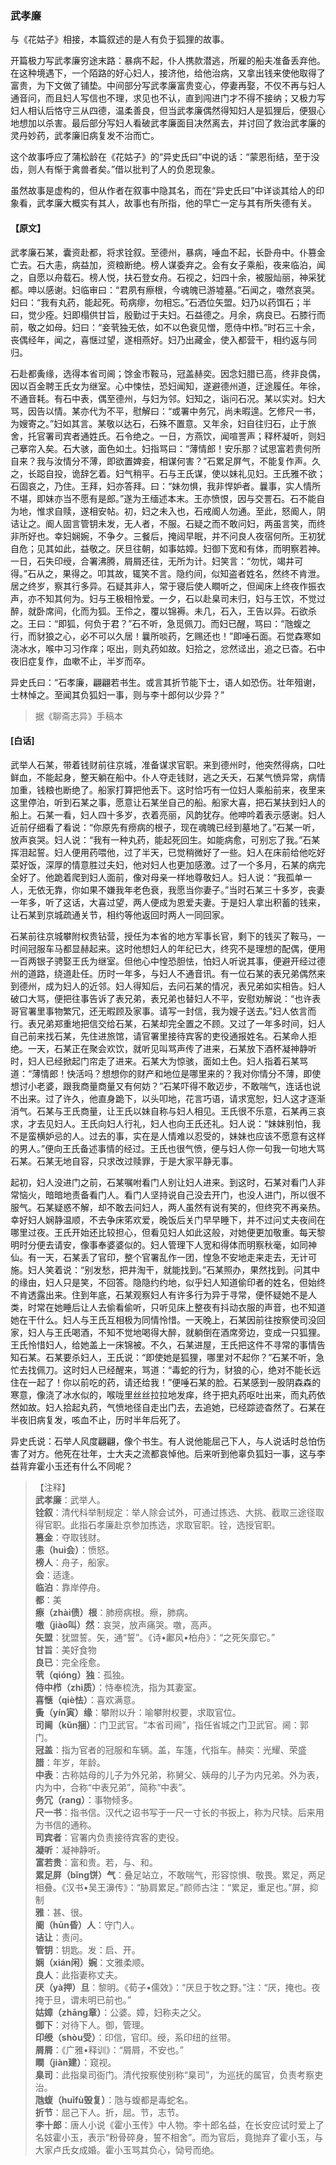 <script type="text/javascript">
    var head = document.getElementsByTagName('head')[0];
    cssURL = '/public/liao.css';
    linkTag = document.createElement('link');
    linkTag.href = cssURL;
    linkTag.setAttribute('type','text/css');
    linkTag.setAttribute('rel','stylesheet');
    head.appendChild(linkTag);
</script>
### 武孝廉

与《花姑子》相接，本篇叙述的是人有负于狐狸的故事。

开篇极力写武孝廉穷途末路：暴病不起，仆人携款潜逃，所雇的船夫准备丢弃他。在这种境遇下，一个陌路的好心妇人，接济他，给他治病，又拿出钱来使他取得了富贵，为下文做了铺垫。中间部分写武孝廉富贵变心，停妻再娶，不仅不再与妇人通音问，而且妇人写信也不理，求见也不认，直到闯进门才不得不接纳；又极力写妇人相认后恪守三从四德，温柔善良，但当武孝廉偶然得知妇人是狐狸后，便狠心地想加以杀害。最后部分写妇人看破武孝廉面目决然离去，并讨回了救治武孝廉的灵丹妙药，武孝廉旧病复发不治而亡。

这个故事呼应了蒲松龄在《花姑子》的“异史氏曰”中说的话：“蒙恩衔结，至于没齿，则人有惭于禽兽者矣。”借以批判了人的负恩现象。

虽然故事是虚构的，但从作者在叙事中隐其名，而在“异史氏曰”中详谈其给人的印象看，武孝廉大概实有其人，故事也有所指，他的早亡一定与其有所失德有关。

#### 【原文】
<section>
武孝廉石某，囊资赴都，将求铨叙。至德州，暴病，唾血不起，长卧舟中。仆篡金亡去。石大恚，病益加，资粮断绝。榜人谋委弃之。会有女子乘船，夜来临泊，闻之，自愿以舟载石。榜人悦，扶石登女舟。石视之，妇四十余，被服灿丽，神采犹都。呻以感谢。妇临审曰：“君夙有瘵根，今魂魄已游墟墓。”石闻之，噭然哀哭。妇曰：“我有丸药，能起死。苟病瘳，勿相忘。”石洒位矢盟。妇乃以药饵石；半曰，觉少痊。妇即榻供甘旨，殷勤过于夫妇。石益德之。月余，病良已。石膝行而前，敬之如母。妇曰：“妾茕独无依，如不以色衰见憎，愿侍中栉。”时石三十余，丧偶经年，闻之，喜惬过望，遂相燕好。妇乃出藏金，使入都营干，相约返与同归。

石赴都夤缘，选得本省司阃；馀金市鞍马，冠盖赫奕。因念妇腊已高，终非良偶，因以百金聘王氏女为继室。心中悚怯，恐妇闻知，遂避德州道，迂途履任。年徐，不通音耗。有石中表，偶至德州，与妇为邻。妇知之，诣问石况。某以实对。妇大骂，因告以情。某亦代为不平，慰解曰：“或署中务冗，尚未暇遑。乞修尺一书，为嫂寄之。”妇如其言。某敬以达石，石殊不置意。又年余，妇自往归石，止于旅舍，托官署司宾者通姓氏。石令绝之。一日，方燕饮，闻喧詈声；释杯凝听，则妇己搴帘入矣。石大骇，面色如土。妇指骂曰：“薄情郎！安乐那？试思富若贵何所自来？我与汝情分不薄，即欲置婢妾，相谋何害？”石累足屏气，不能复作声。久之，长跽自投，诡辞乞着。妇气稍平。石与王氏谋，使以妹礼见妇。王氏雅不欲；石固哀之，乃住。王拜，妇亦答拜。曰：“妹勿惧，我非悍妒者。曩事，实人情所不堪，即妹亦当不愿有是郎。”遂为王缅述本末。王亦愤恨，因与交詈石。石不能自为地，惟求自赎，遂相安帖。初，妇之未入也，石戒阍人勿通。至此，怒阍人，阴诘让之。阍人固言管钥未发，无人者，不服。石疑之而不敢问妇，两虽言笑，而终非所好也。幸妇娴婉，不争夕。三餐后，掩闼早眠，并不问良人夜宿何所。王初犹自危；见其如此，益敬之。厌旦往朝，如事姑嫜。妇御下宽和有体，而明察若神。一日，石失印绶，合署沸腾，屑屑还往，无所为计。妇笑言：“勿忧，竭井可得。”石从之，果得之。叩其故，辄笑不言。隐约间，似知盗者姓名，然终不肯泄。居之终岁，察其行多异。石疑其非人，常于寝后使人瞷听之，但闻床上终夜作振衣声，亦不知其何为。妇与王极相怜爱。一夕，石以赴臬司未归，妇与王饮，不觉过醉，就卧席间，化而为狐。王伶之，覆以锦褥。未几，石入，王告以异。石欲杀之。王曰：“即狐，何负于君？”石不听，急觅佩刀。而妇已醒，骂曰：“虺蝮之行，而豺狼之心，必不可以久居！曩所啖药，乞赐还也！”即唾石面。石觉森寒如浇冰水，喉中习习作痒；呕出，则丸药如故。妇拾之，忿然迳出，追之已杳。石中夜旧症复作，血嗽不止，半岁而卒。


异史氏曰：“石孝廉，翩翩若书生。或言其折节能下士，语人如恐伤。壮年殂谢，士林悼之。至闻其负狐妇一事，则与李十郎何以少异？”

</section>

> 据《聊斋志异》手稿本

#### [白话]
<aside>

武举人石某，带着钱财前往京城，准备谋求官职。来到德州时，他突然得病，口吐鲜血，不能起身，整天躺在船中。仆人夺走钱财，逃之夭夭，石某气愤异常，病情加重，钱粮也断绝了。船家打算把他丢下。这时恰巧有一位妇人乘船前来，夜里来这里停泊，听到石某之事，愿意让石某坐自己的船。船家大喜，把石某扶到妇人的船上。石某一看，妇人四十多岁，衣着亮丽，风韵犹存。他呻吟着表示感谢。妇人近前仔细看了看说：“你原先有痨病的根子，现在魂魄已经到墓地了。”石某一听，放声哀哭。妇人说：“我有一种丸药，能起死回生。如能病愈，可别忘了我。”石某挥泪起誓。妇人便用药喂他，过了半天，已觉稍微好了一些。妇人在床前给他吃好菜好饭，深厚的情意胜过夫妇，他对妇人也更加感激。过了一个多月，石某的病完全好了。他跪着爬到妇人面前，像对母亲一样地尊敬妇人。妇人说：“我孤单一人，无依无靠，你如果不嫌我年老色衰，我愿当你妻子。”当时石某三十多岁，丧妻一年多，听了这话，大喜过望，两人便成为恩爱夫妻。于是妇人拿出积蓄的钱来，让石某到京城疏通关节，相约等他返回时两人一同回家。

石某前往京城攀附权贵钻营，授任为本省的地方军事长官，剩下的钱买了鞍马，一时间冠服车马都显赫起来。这时他想妇人的年纪已大，终究不是理想的配偶，便用一百两银子骋娶王氏为继室。但他心中惶恐胆怯，怕妇人听说其事，便避开经过德州的道路，绕道赴任。历时一年多，与妇人不通音讯。有一位石某的表兄弟偶然来到德州，成为妇人的近邻。妇人得知后，去问石某的情况，表兄弟如实相告。妇人破口大骂，便把往事告诉了表兄弟，表兄弟也替妇人不平，安慰劝解说：“也许表哥官署里事物繁冗，还无暇顾及家事。请写一封信，我为嫂子送去。”妇人依言而行。表兄弟郑重地把信交给石某，石某却完全置之不顾。又过了一年多时间，妇人自己前来找石某，先住进旅馆，请官署里接待宾客的吏役通报姓名。石某命人拒绝。一天，石某正在聚会欢饮，就听见叫骂声传了进来，石某放下酒杯凝神静听时，妇人已经掀起门帘走了进来。石某大为惊骇，面如土色。妇人指着石某骂道：“薄情郎！快活吗？想想你的财产和地位是哪里来的？我对你情分不薄，即使想讨小老婆，跟我商量商量又有何妨？”石某吓得不敢迈步，不敢喘气，连话也说不出来。过了许久，他直身跪下，以头叩地，花言巧语，请求宽恕，妇人这才逐渐消气。石某与王氏商量，让王氏以妹自称与妇人相见。王氏很不乐意，石某再三哀求，才去见妇人。王氏向妇人行礼，妇人也向王氏还礼。妇人说：“妹妹别怕，我不是蛮横妒忌的人。过去的事，实在是人情难以忍受的，妹妹也应该不愿意有这样的男人。”便向王氏备述事情的经过。王氏也很气愤，便与妇人你一句我一句地大骂石某。石某无地自容，只求改过赎罪，于是大家平静无事。

起初，妇人没进门之前，石某嘱咐看门人别让妇人进来。到这时，石某对看门人非常恼火，暗暗地责备看门人。看门人坚持说自己没去开门，也没人进门，所以很不服气。石某疑惑不解，却不敢去问妇人，两人虽然有说有笑的，但终究不再亲热。幸好妇人娴静温顺，不去争床笫欢爱，晚饭后关门早早睡下，并不过问丈夫夜间在哪里过夜。王氏开始还比较担心，但看见妇人如此这般，对她便更加敬重。每天黎明时分便去请安，像事奉婆婆似的。妇人管理下人宽和得体而明察秋毫，如同神仙。有一天，石某丢了官印，整个官署乱作一团，惶急不安地走来走去，无计可施。妇人笑着说：“别发愁，把井淘干，就能找到。”石某照办，果然找到。问其中的缘由，妇人只是笑，不回答。隐隐约约地，似乎妇人知道偷印者的姓名，但始终不肯透露出来。住到年底，石某观察妇人有许多行为异于寻常，便怀疑她不是人类，时常在她睡后让人去偷看偷听，只听见床上整夜有抖动衣服的声音，也不知道她在干什么。妇人与王氏互相极为同情怜惜。一天晚上，石某因前往按察使司没回家，妇人与王氏喝酒，不知不觉地喝得大醉，就躺倒在酒席旁边，变成一只狐狸。王氏怜惜妇人，给她盖上一床锦被。不久，石某进屋，王氏把这件不寻常的事情告知石某。石某要杀妇人，王氏说：“即使她是狐狸，哪里对不起你？”石某不听，急忙去找佩刀。这时妇人已经醒来，骂道：“毒蛇的行为，豺狼的心，绝对不能长远住在一起了！你以前吃的药，请还给我！”便唾石某的脸。石某感到一股阴森森的寒意，像浇了冰水似的，喉咙里丝丝拉拉地发痒，终于把丸药呕吐出来，而丸药依然如故。妇人拾起丸药，气愤地径自走出门去，去追她，已经踪迹杳然了。石某在半夜旧病复发，咳血不止，历时半年后死了。

异史氏说：石举人风度翩翩，像个书生。有人说他能屈己下人，与人说话时总怕伤害了对方。他死在壮年，士大夫之流都哀悼他。后来听到他辜负狐妇一事，这与李益背弃霍小玉还有什么不同呢？

</aside>

> 【注释】  
<b>武孝廉</b>：武举人。  
<b>铨叙</b>：清代科举制规定：举人除会试外，可通过拣选、大挑、截取三途径取得官职。此指石孝廉赴京参加拣选，求取官职。铨，选授官职。  
<b>篡金</b>：夺取钱财。  
<b>恚（huì会）</b>：愤怒。  
<b>榜人</b>：舟子，船家。  
<b>会</b>：适逢。  
<b>临泊</b>：靠岸停舟。  
<b>都</b>：美  
<b>瘵（zhài债）根</b>：肺痨病根。瘵，肺病。  
<b>噭（jiào叫）然</b>：哀哭，放声痛哭。噭，高声。  
<b>矢盟</b>：犹盟誓。矢，通“誓”。《诗•鄘风•柏舟》：“之死矢靡它。”  
<b>甘旨</b>：美好食物  
<b>良已</b>：完全痊愈。  
<b>茕（qióng）独</b>：孤独。  
<b>侍中栉（zhì质）</b>：恃奉梳洗，指为其妻室。  
<b>喜惬（qiè怯）</b>：喜欢满意。  
<b>夤（yín寅）缘</b>：攀附以升：喻攀附权要，求取官位。  
<b>司阃（kǔn捆）</b>：门卫武官。“本省司阃”，指任省城之门卫武官。阃：郭门。  
<b>冠盖</b>：指为官者的冠服和车辆。盖，车篷，代指车。赫奕：光耀、荣盛  
<b>腊</b>：年岁，年龄。  
<b>中表</b>：古称姑母的儿子为外兄弟，称舅父、姨母的儿子为内兄弟。外为表，内为中，合称“中表兄弟”，简称“中表”。  
<b>务冗（rang）</b>：事物倾多。  
<b>尺一书</b>：指书信。汉代之诏书写于一尺一寸长的书扳上，称为尺犊。后来用为书信的通称。  
<b>司宾者</b>：官署内负责接待宾客的吏役。  
<b>凝听</b>：凝神静听。  
<b>富若贵</b>：富和贵。若，与、和。  
<b>累足屏（bǐng饼）气</b>：叠足站立，不敢喘气，形容惊惧、敬畏。累足，两足相叠。《汉书•吴王濞传》：“胁肩累足。”颜师古注：“累足，重足也。”屏，抑制  
<b>雅</b>：甚、很。  
<b>阍（hūn昏）人</b>：守门人。  
<b>诘让</b>：责问。  
<b>管钥</b>：钥匙。发：启、开。  
<b>娴（xián闲）婉</b>：文雅柔顺。  
<b>良人</b>：此指妻称丈夫。  
<b>厌（yà押）旦</b>：黎明。《荀子•儒效》：“厌旦于牧之野。”注：“厌，掩也。夜掩于旦，谓未明已前也。”  
<b>姑嫜（zhāng章）</b>：公婆。嫜，妇称夫之父。  
<b>御下</b>：对待下人。御，管理。  
<b>印绶（shòu受）</b>：印信，官印。绶，系印纽的丝带。  
<b>屑屑</b>：《广雅•释训》：“屑屑，不安也。”  
<b>瞷（jiàn建）</b>：窥视。  
<b>臬司</b>：此指臬司衙门。清代按察使别称“臬司”，为巡抚的属官，负责考察吏治。  
<b>虺蝮（huǐfù毁复）</b>：虺与蝮都是毒蛇名。  
<b>折节</b>：屈己下人。折，屈。节，志节。  
<b>李十郎</b>：唐人小说《霍小玉传》中人物。李十郎名益，在长安应试时爱上了名妓霍小玉，表示“粉骨碎身，誓不相舍”。而为官后，竟抛弃了霍小玉，与大家卢氏女成婚。霍小玉骂其负心，恸号而绝。  
